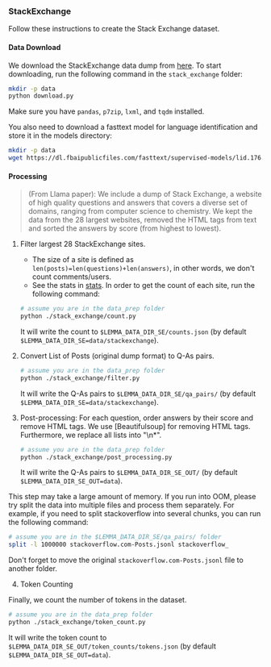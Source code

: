 ### StackExchange

Follow these instructions to create the Stack Exchange dataset.

#### Data Download

We download the StackExchange data dump from [here](https://archive.org/download/stackexchange). To start downloading,
run the following command in the `stack_exchange` folder:

```bash
mkdir -p data
python download.py
```

Make sure you have `pandas`, `p7zip`, `lxml`, and `tqdm` installed.

You also need to download a fasttext model for language identification and store it in the models directory:

```bash
mkdir -p data
wget https://dl.fbaipublicfiles.com/fasttext/supervised-models/lid.176.bin -P data
```

#### Processing

> (From Llama paper): We include a dump of Stack Exchange, a website of high quality questions and answers that covers a
> diverse set of domains, ranging from computer science to chemistry. We kept the data from the 28 largest websites,
> removed the HTML tags from text and sorted the answers by score (from highest to lowest).

1) Filter largest 28 StackExchange sites.
    - The size of a site is defined as `len(posts)=len(questions)+len(answers)`, in other words, we don't count comments/users.
    - See the stats in [stats](data_stats/stackexchange.md).
    In order to get the count of each site, run the following command:

    ```bash
    # assume you are in the data_prep folder
    python ./stack_exchange/count.py
    ```
    It will write the count to `$LEMMA_DATA_DIR_SE/counts.json` (by default `$LEMMA_DATA_DIR_SE=data/stackexchange`).

2) Convert List of Posts (original dump format) to Q-As pairs.

    ```bash
    # assume you are in the data_prep folder
    python ./stack_exchange/filter.py
    ```
    It will write the Q-As pairs to `$LEMMA_DATA_DIR_SE/qa_pairs/` (by default `$LEMMA_DATA_DIR_SE=data/stackexchange`).

3) Post-processing: For each question, order answers by their score and remove HTML tags. We use [Beautifulsoup] for removing HTML tags. Furthermore, we replace all lists into "\n*".

      ```bash
      # assume you are in the data_prep folder
      python ./stack_exchange/post_processing.py 
      ```
      It will write the Q-As pairs to `$LEMMA_DATA_DIR_SE_OUT/` (by default `$LEMMA_DATA_DIR_SE_OUT=data`).
  
  This step may take a large amount of memory. If you run into OOM, please try split the data into multiple files and process them separately. For example, if you need to split stackoverflow into several chunks, you can run the following command:
  
  ```bash
  # assume you are in the $LEMMA_DATA_DIR_SE/qa_pairs/ folder
  split -l 1000000 stackoverflow.com-Posts.jsonl stackoverflow_
  ```

  Don't forget to move the original `stackoverflow.com-Posts.jsonl` file to another folder.

4) Token Counting

Finally, we count the number of tokens in the dataset.

```bash
# assume you are in the data_prep folder
python ./stack_exchange/token_count.py
```

It will write the token count to `$LEMMA_DATA_DIR_SE_OUT/token_counts/tokens.json` (by default `$LEMMA_DATA_DIR_SE_OUT=data`).
